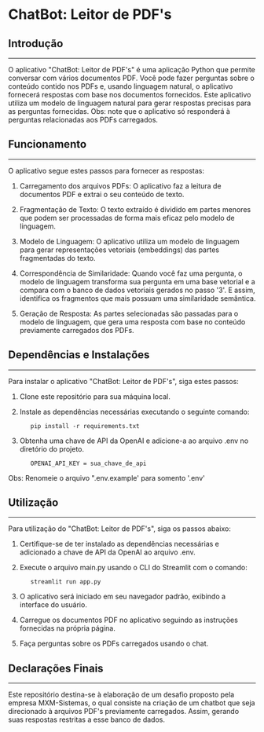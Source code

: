 # ChatBot: Leitor de PDF's

## Introdução
------------
O aplicativo "ChatBot: Leitor de PDF's" é uma aplicação Python que permite conversar com vários documentos PDF. Você pode fazer perguntas sobre o conteúdo contido nos PDFs e, usando linguagem natural, o aplicativo fornecerá respostas com base nos documentos fornecidos. Este aplicativo utiliza um modelo de linguagem natural para gerar respostas precisas para as perguntas fornecidas. 
Obs: note que o aplicativo só responderá à perguntas relacionadas aos PDFs carregados.

## Funcionamento
------------
O aplicativo segue estes passos para fornecer as respostas:

1. Carregamento dos arquivos PDFs: O aplicativo faz a leitura de documentos PDF e extrai o seu conteúdo de texto.

2. Fragmentação de Texto: O texto extraído é dividido em partes menores que podem ser processadas de forma mais eficaz pelo modelo de linguagem.

3. Modelo de Linguagem: O aplicativo utiliza um modelo de linguagem para gerar representações vetoriais (embeddings) das partes fragmentadas do texto.

4. Correspondência de Similaridade: Quando você faz uma pergunta, o modelo de linguagem transforma sua pergunta em uma base vetorial e a compara com o banco de dados vetoriais gerados no passo '3'. E assim, identifica os fragmentos que mais possuam uma similaridade semântica.

5. Geração de Resposta: As partes selecionadas são passadas para o modelo de linguagem, que gera uma resposta com base no conteúdo previamente carregados dos PDFs.

## Dependências e Instalações
------------
Para instalar o aplicativo "ChatBot: Leitor de PDF's", siga estes passos:

1. Clone este repositório para sua máquina local.

2. Instale as dependências necessárias executando o seguinte comando:
   ```
      pip install -r requirements.txt
   ```

3. Obtenha uma chave de API da OpenAI e adicione-a ao arquivo .env no diretório do projeto.
   ```
      OPENAI_API_KEY = sua_chave_de_api
   ```

Obs: Renomeie o arquivo ".env.example' para somento '.env'

## Utilização
------------
Para utilização do "ChatBot: Leitor de PDF's", siga os passos abaixo:

1. Certifique-se de ter instalado as dependências necessárias e adicionado a chave de API da OpenAI ao arquivo .env.

2. Execute o arquivo main.py usando o CLI do Streamlit com o comando:
   ```
      streamlit run app.py
   ```

3. O aplicativo será iniciado em seu navegador padrão, exibindo a interface do usuário.

4. Carregue os documentos PDF no aplicativo seguindo as instruções fornecidas na própria página.

5. Faça perguntas sobre os PDFs carregados usando o chat.

## Declarações Finais
------------
Este repositório destina-se à elaboração de um desafio proposto pela empresa MXM-Sistemas, o qual consiste na criação de um chatbot que seja direcionado à arquivos PDF's previamente carregados. Assim, gerando suas respostas restritas a esse banco de dados.
